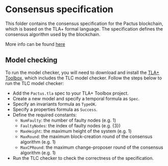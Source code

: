 # Consensus specification

This folder contains the consensus specification for the Pactus blockchain,
which is based on the TLA+ formal language.
The specification defines the consensus algorithm used by the blockchain.

More info can be found [here](https://pactus.org/learn/consensus/specification/)

## Model checking

To run the model checker, you will need to download and install the [TLA+ Toolbox](https://lamport.azurewebsites.net/tla/toolbox.html),
which includes the TLC model checker. Follow the steps below to run the TLC model checker:

- Add the `Pactus.tla` spec to your TLA+ Toolbox project.
- Create a new model and specify a temporal formula as `Spec`.
- Specify an invariants formula as `TypeOK`.
- Specify a properties formula as `Success`.
- Define the required constants:
    - `NumFaulty`: the number of faulty nodes (e.g. 1)
    - `FaultyNodes`: the index of faulty nodes (e.g. {3})
    - `MaxHeight`: the maximum height of the system (e.g. 1)
    - `MaxRound`: the maximum block-creation round of the consensus algorithm (e.g. 1)
    - `MaxCPRound`: the maximum change-proposer round of the consensus algorithm (e.g. 1)
- Run the TLC checker to check the correctness of the specification.
